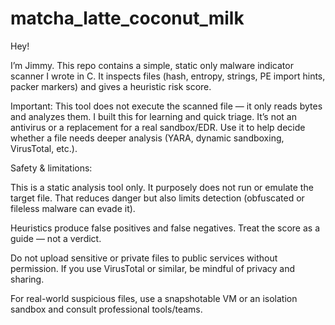 # matcha_latte_coconut_milk

Hey!

I’m Jimmy. This repo contains a simple, static only malware indicator scanner I wrote in C.
It inspects files (hash, entropy, strings, PE import hints, packer markers) and gives a heuristic risk score.

Important: 
This tool does not execute the scanned file — it only reads bytes and analyzes them.
I built this for learning and quick triage. 
It’s not an antivirus or a replacement for a real sandbox/EDR. Use it to help decide whether a file needs deeper analysis (YARA, dynamic sandboxing, VirusTotal, etc.).

Safety & limitations:

This is a static analysis tool only. It purposely does not run or emulate the target file. That reduces danger but also limits detection (obfuscated or fileless malware can evade it).

Heuristics produce false positives and false negatives. Treat the score as a guide — not a verdict.

Do not upload sensitive or private files to public services without permission. If you use VirusTotal or similar, be mindful of privacy and sharing.

For real-world suspicious files, use a snapshotable VM or an isolation sandbox and consult professional tools/teams.

